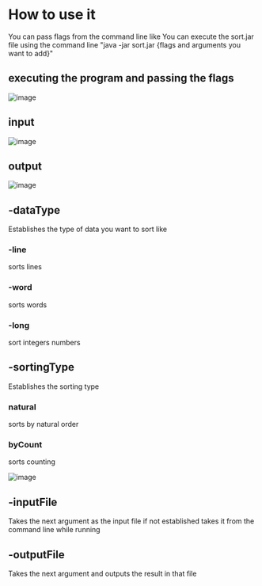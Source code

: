 # How to use it

You can pass flags from the command line like
You can execute the sort.jar file using the command line "java -jar sort.jar {flags and arguments you want to add}"

## executing the program and passing the flags

![image](https://github.com/user-attachments/assets/bdf5fe67-e636-4e82-b01f-c90bd1a13489)

## input

![image](https://github.com/user-attachments/assets/7bb62a57-e96a-4264-a635-afd87d9c2308)

## output

![image](https://github.com/user-attachments/assets/a784b84d-139c-4ff5-a6ef-e5eb9e8dc810)


## -dataType
  Establishes the type of data you want to sort like 
  
  ### -line
  sorts lines
  ### -word
  sorts words
  ### -long
  sort integers numbers
    
## -sortingType
  Establishes the sorting type
  
  ### natural
  sorts by natural order
  
  ### byCount
  sorts counting

  ![image](https://github.com/user-attachments/assets/6faf7410-b837-4390-882f-9aea706867ce)

      
## -inputFile
  Takes the next argument as the input file if not established takes it from the command line while running
  
## -outputFile
  Takes the next argument and outputs the result in that file
